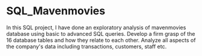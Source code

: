 # SQL_Mavenmovies
In this SQL project, I have done an exploratory analysis of mavenmovies database using basic to advanced SQL queries. 
Develop a firm grasp of the 16 database tables and how they relate to each other. Analyze all aspects of the company's data including transactions, customers, staff etc.
